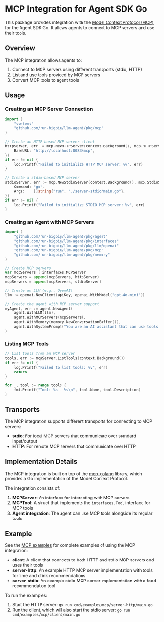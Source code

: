 # MCP Integration for Agent SDK Go

This package provides integration with the [Model Context Protocol (MCP)](https://mcpgolang.com/) for the Agent SDK Go. It allows agents to connect to MCP servers and use their tools.

## Overview

The MCP integration allows agents to:

1. Connect to MCP servers using different transports (stdio, HTTP)
2. List and use tools provided by MCP servers
3. Convert MCP tools to agent tools

## Usage

### Creating an MCP Server Connection

```go
import (
    "context"
    "github.com/run-bigpig/llm-agent/pkg/mcp"
)

// Create an HTTP-based MCP server client
httpServer, err := mcp.NewHTTPServer(context.Background(), mcp.HTTPServerConfig{
    BaseURL: "http://localhost:8083/mcp",
})
if err != nil {
    log.Printf("Failed to initialize HTTP MCP server: %v", err)
}

// Create a stdio-based MCP server
stdioServer, err := mcp.NewStdioServer(context.Background(), mcp.StdioServerConfig{
    Command: "go",
    Args:    []string{"run", "./server-stdio/main.go"},
})
if err != nil {
    log.Printf("Failed to initialize STDIO MCP server: %v", err)
}
```

### Creating an Agent with MCP Servers

```go
import (
    "github.com/run-bigpig/llm-agent/pkg/agent"
    "github.com/run-bigpig/llm-agent/pkg/interfaces"
    "github.com/run-bigpig/llm-agent/pkg/llm/openai"
    "github.com/run-bigpig/llm-agent/pkg/mcp"
    "github.com/run-bigpig/llm-agent/pkg/memory"
)

// Create MCP servers
var mcpServers []interfaces.MCPServer
mcpServers = append(mcpServers, httpServer)
mcpServers = append(mcpServers, stdioServer)

// Create an LLM (e.g., OpenAI)
llm := openai.NewClient(apiKey, openai.WithModel("gpt-4o-mini"))

// Create the agent with MCP server support
myAgent, err := agent.NewAgent(
    agent.WithLLM(llm),
    agent.WithMCPServers(mcpServers),
    agent.WithMemory(memory.NewConversationBuffer()),
    agent.WithSystemPrompt("You are an AI assistant that can use tools from MCP servers."),
)
```

### Listing MCP Tools

```go
// List tools from an MCP server
tools, err := mcpServer.ListTools(context.Background())
if err != nil {
    log.Printf("Failed to list tools: %v", err)
    return
}

for _, tool := range tools {
    fmt.Printf("Tool: %s - %s\n", tool.Name, tool.Description)
}
```

## Transports

The MCP integration supports different transports for connecting to MCP servers:

- **stdio**: For local MCP servers that communicate over standard input/output
- **HTTP**: For remote MCP servers that communicate over HTTP

## Implementation Details

The MCP integration is built on top of the [mcp-golang](https://github.com/metoro-io/mcp-golang) library, which provides a Go implementation of the Model Context Protocol.

The integration consists of:

1. **MCPServer**: An interface for interacting with MCP servers
2. **MCPTool**: A struct that implements the `interfaces.Tool` interface for MCP tools
3. **Agent integration**: The agent can use MCP tools alongside its regular tools

## Example

See the [MCP examples](../../cmd/examples/mcp) for complete examples of using the MCP integration:

- **client**: A client that connects to both HTTP and stdio MCP servers and uses their tools
- **server-http**: An example HTTP MCP server implementation with tools for time and drink recommendations
- **server-stdio**: An example stdio MCP server implementation with a food recommendation tool

To run the examples:

1. Start the HTTP server: `go run cmd/examples/mcp/server-http/main.go`
2. Run the client, which will also start the stdio server: `go run cmd/examples/mcp/client/main.go` 